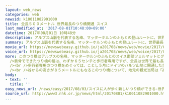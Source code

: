 ```yaml
---
layout: web_news
categories: web
newsid: k10011082901000
title: 全長５００メートル 世界最長のつり橋開通 スイス
last_modified_at: '2017-08-01T10:48:00+09:00'
datetime: 2017年08月01日 10時48分
description: アルプス山脈を代表する名峰、マッターホルンのふもとの登山ルートに、世界最長となる全長およそ５００メートルの歩行者専用のつり橋が完成し、新たな観光スポットとして注目を集めています。
summary: アルプス山脈を代表する名峰、マッターホルンのふもとの登山ルートに、世界最長となる全長およそ５００メートルの歩行者専用のつり橋が完成し、新たな観光スポットとして注目を集めています。
movie_url: https://newswebeasy.github.io/ja201708/news/web/movie/2017/08/03/k10011082901000.mp4
voice_url: https://newswebeasy.github.io/ja201708/news/web/voice/2017/08/03/k10011082901000.mp3
more: このつり橋はアルプスの名峰、マッターホルンのふもとのスイス南部ツェルマットとグラヘンの間を結ぶ登山ルートに完成し、先月２９日に開通しました。<br /><br
  />鉄骨でできたつり橋の幅は、わずか６５センチと歩行者専用ですが、全長は世界で最も長い４９４メートルで、日本一長い全長４００メートルの静岡県三島市のつり橋より、およそ１００メートル上回っています。<br
  /><br />歩行者専用のつり橋をめぐっては、ことし５月にドイツのハルツ山地に開通した全長４５８メートルのつり橋が、世界最長記録を塗り替えたばかりでした。<br
  /><br />谷からの高さが８５メートルにもなるこのつり橋について、地元の観光当局は「高所恐怖症ではない登山者専用です」とジョークを交えてＰＲし、アルプス山脈を望む登山ルートの新たな観光スポットとして、観光客の増加に期待を寄せています。
body:
- text: ''
  title: ''
easy_news_url: /news/easy/2017/08/03/スイスに人が歩く新しいつり橋ができる-世界でいちばん長い/
source_url: http://www3.nhk.or.jp/news/html/20170801/k10011082901000.html
...
```

